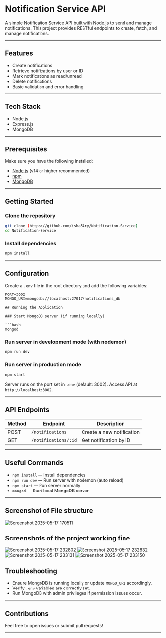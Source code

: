 # Notification Service API

A simple Notification Service API built with Node.js to send and manage notifications. This project provides RESTful endpoints to create, fetch, and manage notifications.

---

## Features

- Create notifications
- Retrieve notifications by user or ID
- Mark notifications as read/unread
- Delete notifications
- Basic validation and error handling

---

## Tech Stack

- Node.js
- Express.js
- MongoDB

---

## Prerequisites

Make sure you have the following installed:

- [Node.js](https://nodejs.org/) (v14 or higher recommended)
- [npm](https://www.npmjs.com/get-npm)
- [MongoDB](https://www.mongodb.com/)

---

## Getting Started

### Clone the repository

```bash
git clone (https://github.com/isha54ry/Notification-Service)
cd Notification-Service
````

### Install dependencies

```bash
npm install
```

---

## Configuration

Create a `.env` file in the root directory and add the following variables:

```env
PORT=3002
MONGO_URI=mongodb://localhost:27017/notifications_db

## Running the Application

### Start MongoDB server (if running locally)

```bash
mongod
```

### Run server in development mode (with nodemon)

```bash
npm run dev
```

### Run server in production mode

```bash
npm start
```

Server runs on the port set in `.env` (default: 3002). Access API at `http://localhost:3002`.

---

## API Endpoints

| Method | Endpoint                      | Description                  |
| ------ | ----------------------------- | ---------------------------- |
| POST   | `/notifications`              | Create a new notification    |
| GET    | `/notifications/:id`          | Get notification by ID       |

---

## Useful Commands

* `npm install` — Install dependencies
* `npm run dev` — Run server with nodemon (auto reload)
* `npm start` — Run server normally
* `mongod` — Start local MongoDB server

---
## Screenshot of File structure

![Screenshot 2025-05-17 170511](https://github.com/user-attachments/assets/db41f965-37e9-4cf8-a400-3af1cdee04ac)


## Screenshots of the project working fine
![Screenshot 2025-05-17 232802](https://github.com/user-attachments/assets/b2ff6d16-c07f-44c2-a85e-b7091c42526d)
![Screenshot 2025-05-17 232832](https://github.com/user-attachments/assets/b7de96c3-31e8-4e1f-be7d-a5a20ed3f3ad)
![Screenshot 2025-05-17 233131](https://github.com/user-attachments/assets/2f92053a-df24-4a7e-9bac-61c48cb36704)
![Screenshot 2025-05-17 233150](https://github.com/user-attachments/assets/cebbae99-2925-4b07-9c43-c9d66a858de0)


## Troubleshooting

* Ensure MongoDB is running locally or update `MONGO_URI` accordingly.
* Verify `.env` variables are correctly set.
* Run MongoDB with admin privileges if permission issues occur.

---

## Contributions

Feel free to open issues or submit pull requests!

---


